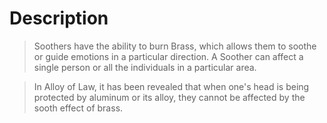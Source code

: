 # Description 
>Soothers have the ability to burn Brass, which allows them to soothe or guide emotions in a particular direction. A Soother can affect a single person or all the individuals in a particular area.  

>In Alloy of Law, it has been revealed that when one's head is being protected by aluminum or its alloy, they cannot be affected by the sooth effect of brass.